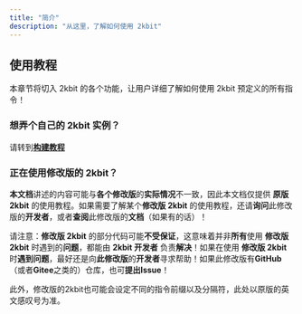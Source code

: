 ```yaml
---
title: "简介"
description: "从这里，了解如何使用 2kbit"
---
```


## 使用教程

本章节将切入 2kbit 的各个功能，让用户详细了解如何使用 2kbit 预定义的所有指令！

### 想弄个自己的 2kbit 实例？

请转到[**构建教程**](/how-to-build)

### 正在使用修改版的 2kbit？

**本文档**讲述的内容可能与**各个修改版**的**实际情况**不一致，因此本文档仅提供 **原版 2kbit** 的使用教程。如果需要了解某个**修改版 2kbit** 的使用教程，还请**询问**此修改版的**开发者**，或者**查阅**此修改版的**文档**（如果有的话）！

请注意：**修改版 2kbit** 的部分代码可能**不受保证**，这意味着并非**所有**使用 **修改版 2kbit** 时遇到的**问题**，都能由 **2kbit 开发者** 负责**解决**！如果在使用 **修改版 2kbit** 时**遇到问题**，最好还是向**此修改版**的**开发者**寻求帮助！如果此修改版有**GitHub**（或者**Gitee**之类的）仓库，也可**提出Issue**！

此外，修改版的2kbit也可能会设定不同的指令前缀以及分隔符，此处以原版的英文感叹号为准。